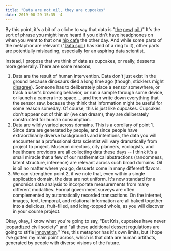 ```yaml
---
title: "Data are not oil, they are cupcakes"
date: 2019-08-29 15:35 -4
---
```


By this point, it's a bit of a cliche to say that data is
"[the](https://fortune.com/2016/07/11/data-oil-brainstorm-tech/)
[new](https://hackernoon.com/data-is-the-new-oil-1227197762b2))
[oil](https://www.economist.com/leaders/2017/05/06/the-worlds-most-valuable-resource-is-no-longer-oil-but-data)[.](https://medium.com/@amitgarg/data-is-the-new-oil-ai-is-the-new-electricity-who-is-building-the-new-railroads-c8995faa8fd2))"
It's the sort of phrase you might have heard if you didn't have headphones on
when you went to that one [hip cafe](https://tinyurl.com/y53g79n6) the other
day. And while some parts of the metaphor are relevant ("[Data
spill](https://fr.wikipedia.org/wiki/Scandale_Facebook-Cambridge_Analytica)) has
kind of a ring to it), other parts are potentially misleading, especially for an
aspiring data scientist.

Instead, I propose that we think of data as cupcakes, or really, desserts more
generally. There are some reasons,

1. Data are the result of human intervention. Data don't just exist in the
   ground because dinosaurs died a long time ago (though, sticklers might
   [disagree](http://dinosaurpictures.org/)). Someone has to deliberately place
   a sensor somewhere, or track a user's browsing behavior, or run a sample
   through some device, or launch a camera into space.... and then write down
   everything that the sensor saw, because they think that information might be
   useful for some reason someday.
   Of course, this is just like cupcakes. Cupcakes don't appear out of thin air
   (we can dream), they are deliberately constructed for human consumption.
2. Data are wildly varied across domains. This is a corollary of point 1. Since
   data are generated by people, and since people have extraordinarily diverse
   backgrounds and intentions, the data you will encounter as a professional
   data scientist will vary dramatically from project to project. Museum
   directors, city planners, ecologists, and healthcare providers are all
   collecting data these days -- I think it's a small miracle that a few of our
   mathematical abstractions (randomness, latent structure, inference) are
   relevant across such broad domains.
   Oil is oil no matter where you go, desserts come in many different flavors.
3. We can strengthen point 2, if we note that, even within a single application
   domain, the data are not uniform. It's now standard for a genomics data
   analysis to incorporate measurements from many different modalities. Formal
   government surveys are often complemented by automatically recorded
   transactions. On the internet, images, text, temporal, and relational
   information are all baked together into a delicious, fruit-filled, and
   icing-topped whole, as you will discover in your course project.
   
Okay, okay, I know what you're going to say, "But Kris, cupcakes have never
jeopardized civil society" and "all these additional dessert regulations are
going to stifle [innovation](https://fr.wikipedia.org/wiki/Cake_Boss)." Yes,
this metaphor has it's own limits, but I hope I've gotten my main point across,
which is that data are human artifacts, generated by people with diverse visions
of the future.
